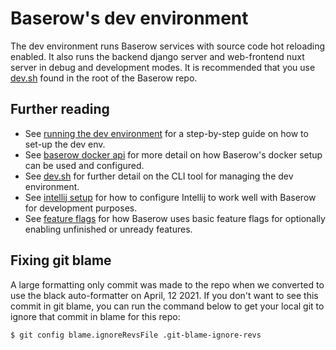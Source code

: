 # Baserow's dev environment

The dev environment runs Baserow services with source code hot reloading enabled. It
also runs the backend django server and web-frontend nuxt server in debug and
development modes. It is recommended that you use [dev.sh](../development/dev_sh.md)
found in the root of the Baserow repo.

## Further reading

- See [running the dev environment](running-the-dev-environment.md) for a
  step-by-step guide on how to set-up the dev env.
- See [baserow docker api](../technical/baserow-docker-api.md) for more detail on how
  Baserow's docker setup can be used and configured.
- See [dev.sh](dev_sh.md) for further detail on the CLI tool for managing
  the dev environment.
- See [intellij setup](intellij-setup.md) for how to configure Intellij 
  to work well with Baserow for development purposes.
- See [feature flags](feature-flags.md) for how Baserow uses basic feature flags for
  optionally enabling unfinished or unready features.

## Fixing git blame

A large formatting only commit was made to the repo when we converted to use the black
auto-formatter on April, 12 2021. If you don't want to see this commit in git blame, you
can run the command below to get your local git to ignore that commit in blame for this
repo:

```bash
$ git config blame.ignoreRevsFile .git-blame-ignore-revs
```
